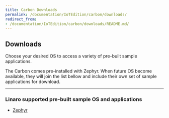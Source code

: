 ```yaml
---
title: Carbon Downloads
permalink: /documentation/IoTEdition/carbon/downloads/
redirect_from:
- /documentation/IoTEdition/carbon/downloads/README.md/
---
```

## Downloads

Choose your desired OS to access a variety of pre-built sample applications.

The Carbon comes pre-installed with Zephyr. When future OS become available, they will join the list bellow and include their own set of sample applications for download.

***

### Linaro supported pre-built sample OS and applications

- [Zephyr](Zephyr.md)
